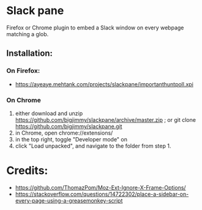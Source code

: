 # Slack pane

Firefox or Chrome plugin to embed a Slack window on every webpage matching a glob.

## Installation:

### On Firefox:
- https://ayeaye.mehtank.com/projects/slackpane/importanthuntpoll.xpi
  
### On Chrome
1. either download and unzip https://github.com/bigjimmy/slackpane/archive/master.zip ; or git clone https://github.com/bigjimmy/slackpane.git
1. in Chrome, open chrome://extensions/
1. in the top right, toggle "Developer mode" on
1. click "Load unpacked", and navigate to the folder from step 1.
          
# Credits:

- https://github.com/ThomazPom/Moz-Ext-Ignore-X-Frame-Options/
- https://stackoverflow.com/questions/14722302/place-a-sidebar-on-every-page-using-a-greasemonkey-script
